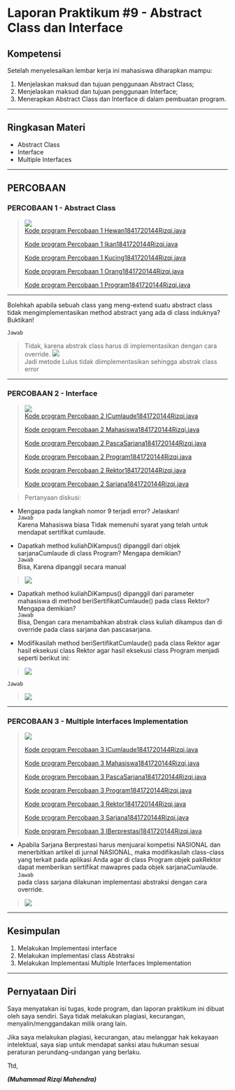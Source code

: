 # Laporan Praktikum #9 - Abstract Class dan Interface

## Kompetensi
Setelah menyelesaikan lembar kerja ini mahasiswa diharapkan mampu:
1. Menjelaskan maksud dan tujuan penggunaan Abstract Class;
2. Menjelaskan maksud dan tujuan penggunaan Interface;
3. Menerapkan Abstract Class dan Interface di dalam pembuatan program.
***
## Ringkasan Materi
* Abstract Class
* Interface
* Multiple Interfaces
***
## PERCOBAAN
### PERCOBAAN 1 - Abstract Class
>![](percobaan1/1.PNG)  
>[Kode program Percobaan 1 Hewan1841720144Rizqi.java](../../src/9_Abstract_Class_dan_Interface/percobaan1/Hewan1841720144Rizqi.java)  
>
>[Kode program Percobaan 1 Ikan1841720144Rizqi.java](../../src/9_Abstract_Class_dan_Interface/percobaan1/Ikan1841720144Rizqi.java)  
>
>[Kode program Percobaan 1 Kucing1841720144Rizqi.java](../../src/9_Abstract_Class_dan_Interface/percobaan1/Kucing1841720144Rizqi.java)  
>
>[Kode program Percobaan 1 Orang1841720144Rizqi.java](../../src/9_Abstract_Class_dan_Interface/percobaan1/Orang1841720144Rizqi.java)  
>
>[Kode program Percobaan 1 Program1841720144Rizqi.java](../../src/9_Abstract_Class_dan_Interface/percobaan1/Program1841720144Rizqi.java)  
>
***
Bolehkah apabila sebuah class yang meng-extend suatu abstract class tidak mengimplementasikan method abstract yang ada di class induknya? Buktikan!  

`Jawab`  
>Tidak, karena abstrak class harus di implementasikan dengan cara override.
>![](percobaan1/2.PNG)  
>Jadi metode Lulus tidak diimplementasikan sehingga abstrak class error
***
### PERCOBAAN 2 - Interface
>![](percobaan2/1.PNG)  
>[Kode program Percobaan 2 ICumlaude1841720144Rizqi.java](../../src/9_Abstract_Class_dan_Interface/percobaan2/ICumlaude1841720144Rizqi.java)  
>
>[Kode program Percobaan 2 Mahasiswa1841720144Rizqi.java](../../src/9_Abstract_Class_dan_Interface/percobaan2/Mahasiswa1841720144Rizqi.java)  
>
>[Kode program Percobaan 2 PascaSarjana1841720144Rizqi.java](../../src/9_Abstract_Class_dan_Interface/percobaan2/PascaSarjana1841720144Rizqi.java)  
>
>[Kode program Percobaan 2 Program1841720144Rizqi.java](../../src/9_Abstract_Class_dan_Interface/percobaan2/Program1841720144Rizqi.java)  
>
>[Kode program Percobaan 2 Rektor1841720144Rizqi.java](../../src/9_Abstract_Class_dan_Interface/percobaan2/Rektor1841720144Rizqi.java)  
>
>[Kode program Percobaan 2 Sarjana1841720144Rizqi.java](../../src/9_Abstract_Class_dan_Interface/percobaan2/Sarjana1841720144Rizqi.java)  
>

>Pertanyaan diskusi:
* Mengapa pada langkah nomor 9 terjadi error? Jelaskan!  
`Jawab`  
Karena Mahasiswa biasa Tidak memenuhi syarat yang telah untuk mendapat sertifikat cumlaude.  

* Dapatkah method kuliahDiKampus() dipanggil dari objek sarjanaCumlaude di class Program? Mengapa demikian?  
`Jawab`  
Bisa, Karena dipanggil secara manual
>![](percobaan2/2.PNG)  


* Dapatkah method kuliahDiKampus() dipanggil dari parameter mahasiswa di method beriSertifikatCumlaude() pada class Rektor? Mengapa demikian?  
`Jawab`  
Bisa, Dengan cara menambahkan abstrak class kuliah dikampus dan di override pada class sarjana dan pascasarjana.  


* Modifikasilah method beriSertifikatCumlaude() pada class Rektor agar hasil eksekusi class Rektor agar hasil eksekusi class Program menjadi seperti berikut ini:
>![](percobaan2/4.PNG)

`Jawab`   
>![](percobaan2/3.PNG)

***

### PERCOBAAN 3 - Multiple Interfaces Implementation
>![](percobaan3/1.PNG)
>
>[Kode program Percobaan 3 ICumlaude1841720144Rizqi.java](../../src/9_Abstract_Class_dan_Interface/percobaan3/ICumlaude1841720144Rizqi.java)  
>
>[Kode program Percobaan 3 Mahasiswa1841720144Rizqi.java](../../src/9_Abstract_Class_dan_Interface/percobaan3/Mahasiswa1841720144Rizqi.java)  
>
>[Kode program Percobaan 3 PascaSarjana1841720144Rizqi.java](../../src/9_Abstract_Class_dan_Interface/percobaan3/PascaSarjana1841720144Rizqi.java)  
>
>[Kode program Percobaan 3 Program1841720144Rizqi.java](../../src/9_Abstract_Class_dan_Interface/percobaan3/Program1841720144Rizqi.java)  
>
>[Kode program Percobaan 3 Rektor1841720144Rizqi.java](../../src/9_Abstract_Class_dan_Interface/percobaan3/Rektor1841720144Rizqi.java)  
>
>[Kode program Percobaan 3 Sarjana1841720144Rizqi.java](../../src/9_Abstract_Class_dan_Interface/percobaan3/Sarjana1841720144Rizqi.java)  
>
>[Kode program Percobaan 3 IBerprestasi1841720144Rizqi.java](../../src/9_Abstract_Class_dan_Interface/percobaan3/IBerprestasi1841720144Rizqi.java)  
>

* Apabila Sarjana Berprestasi harus menjuarai kompetisi NASIONAL dan menerbitkan artikel di jurnal NASIONAL, maka modifikasilah class-class yang terkait pada aplikasi Anda agar di class Program objek pakRektor dapat memberikan sertifikat mawapres pada objek sarjanaCumlaude.  
`Jawab`  
pada class sarjana dilakunan implementasi abstraksi dengan cara override.
>![](percobaan3/2.PNG)

***
## Kesimpulan

1. Melakukan Implementasi interface
2. Melakukan implementasi class Abstraksi
3. Melakukan Implementasi Multiple Interfaces Implementation

***
## Pernyataan Diri

Saya menyatakan isi tugas, kode program, dan laporan praktikum ini dibuat oleh saya sendiri. Saya tidak melakukan plagiasi, kecurangan, menyalin/menggandakan milik orang lain.

Jika saya melakukan plagiasi, kecurangan, atau melanggar hak kekayaan intelektual, saya siap untuk mendapat sanksi atau hukuman sesuai peraturan perundang-undangan yang berlaku.

Ttd,

***(Muhammad Rizqi Mahendra)***

